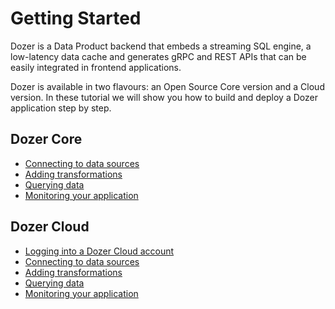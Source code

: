 # Getting Started

Dozer is a Data Product backend that embeds a streaming SQL engine, a low-latency data cache and generates gRPC and REST APIs that can be easily integrated in frontend applications.

Dozer is available in two flavours: an Open Source Core version and a Cloud version. In these tutorial we will show you how to build and deploy a Dozer application step by step.

## Dozer Core

- [Connecting to data sources](getting_started/core/connecting-to-sources)
- [Adding transformations](getting_started/core/adding-transformations)
- [Querying data](getting_started/core/querying-data)
- [Monitoring your application](getting_started/core/monitoring-your-application)

## Dozer Cloud

- [Logging into a Dozer Cloud account](getting_started/cloud/logging-into-cloud)
- [Connecting to data sources](getting_started/cloud/connecting-to-sources)
- [Adding transformations](getting_started/cloud/adding-transformations)
- [Querying data](getting_started/cloud/querying-data)
- [Monitoring your application](getting_started/cloud/monitoring-your-application)

